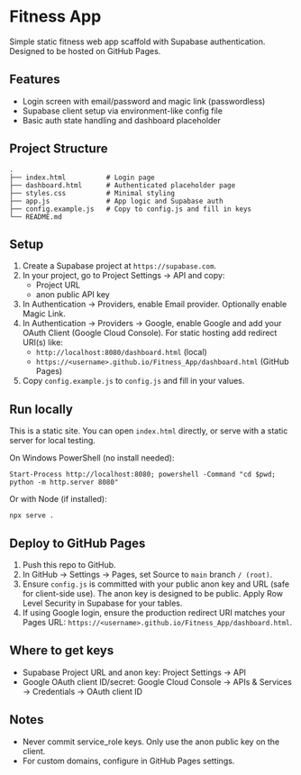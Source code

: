 # Fitness App

Simple static fitness web app scaffold with Supabase authentication. Designed to be hosted on GitHub Pages.

## Features

- Login screen with email/password and magic link (passwordless)
- Supabase client setup via environment-like config file
- Basic auth state handling and dashboard placeholder

## Project Structure

```
.
├── index.html          # Login page
├── dashboard.html      # Authenticated placeholder page
├── styles.css          # Minimal styling
├── app.js              # App logic and Supabase auth
├── config.example.js   # Copy to config.js and fill in keys
└── README.md
```

## Setup

1. Create a Supabase project at `https://supabase.com`.
2. In your project, go to Project Settings → API and copy:
   - Project URL
   - anon public API key
3. In Authentication → Providers, enable Email provider. Optionally enable Magic Link.
4. In Authentication → Providers → Google, enable Google and add your OAuth Client (Google Cloud Console). For static hosting add redirect URI(s) like:
   - `http://localhost:8080/dashboard.html` (local)
   - `https://<username>.github.io/Fitness_App/dashboard.html` (GitHub Pages)
5. Copy `config.example.js` to `config.js` and fill in your values.

## Run locally

This is a static site. You can open `index.html` directly, or serve with a static server for local testing.

On Windows PowerShell (no install needed):

```
Start-Process http://localhost:8080; powershell -Command "cd $pwd; python -m http.server 8080"
```

Or with Node (if installed):

```
npx serve .
```

## Deploy to GitHub Pages

1. Push this repo to GitHub.
2. In GitHub → Settings → Pages, set Source to `main` branch `/ (root)`.
3. Ensure `config.js` is committed with your public anon key and URL (safe for client-side use). The anon key is designed to be public. Apply Row Level Security in Supabase for your tables.
4. If using Google login, ensure the production redirect URI matches your Pages URL: `https://<username>.github.io/Fitness_App/dashboard.html`.

## Where to get keys

- Supabase Project URL and anon key: Project Settings → API
- Google OAuth client ID/secret: Google Cloud Console → APIs & Services → Credentials → OAuth client ID

## Notes

- Never commit service_role keys. Only use the anon public key on the client.
- For custom domains, configure in GitHub Pages settings.
